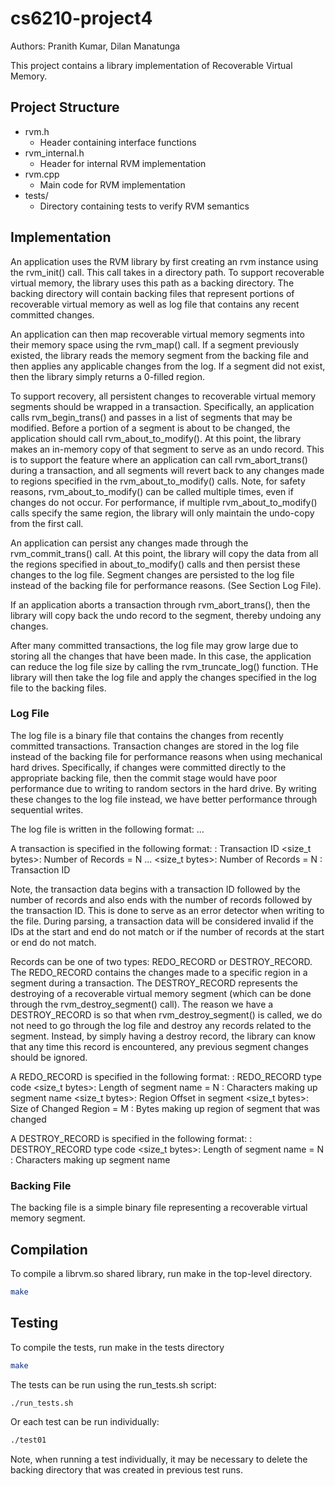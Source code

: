 # cs6210-project4
Authors: Pranith Kumar, Dilan Manatunga

This project contains a library implementation of Recoverable Virtual Memory.

## Project Structure
- rvm.h
  - Header containing interface functions
- rvm_internal.h
  - Header for internal RVM implementation
- rvm.cpp
  - Main code for RVM implementation
- tests/
  - Directory containing tests to verify RVM semantics

## Implementation
An application uses the RVM library by first creating an rvm instance using
the rvm_init() call. This call takes in a directory path. To support 
recoverable virtual memory, the library uses this path as a backing directory.
The backing directory will contain backing files that represent portions of recoverable virtual 
memory as well as log file that contains any recent committed changes.
 
An application can then map recoverable virtual memory segments into their memory
space using the rvm_map() call. If a segment previously existed, the 
library reads the memory segment from the backing file and then
applies any applicable changes from the log. If a segment did not exist, then the
library simply returns a 0-filled region.

To support recovery, all persistent changes to recoverable virtual memory segments
should be wrapped in a transaction. Specifically, an application calls rvm_begin_trans()
and passes in a list of segments that may be modified. Before a portion of a segment is 
about to be changed, the application should call rvm_about_to_modify(). At this point, 
the library makes an in-memory copy of that segment to serve as an undo record. This is to 
support the feature where an application can call rvm_abort_trans() during a transaction, 
and all segments will revert back to any changes made to regions specified in the 
rvm_about_to_modify() calls. Note, for safety reasons, rvm_about_to_modify() can be called 
multiple times, even if changes do not occur. For performance, if multiple rvm_about_to_modify() 
calls specify the same region, the library will only maintain the undo-copy from the first call.

An application can persist any changes made through the rvm_commit_trans() call. At this point,
the library will copy the data from all the regions specified in about_to_modify() calls and 
then persist these changes to the log file. Segment changes are persisted to the log file instead
of the backing file for performance reasons. (See Section Log File). 

If an application aborts a transaction through rvm_abort_trans(), then the library will
copy back the undo record to the segment, thereby undoing any changes.

After many committed transactions, the log file may grow large due to storing all the changes 
that have been made. In this case, the application can reduce the log file size by calling the
rvm_truncate_log() function. THe library will then take the log file and apply the changes
specified in the log file to the backing files.
 
### Log File
The log file is a binary file that contains the changes from recently committed transactions. 
Transaction changes are stored in the log file instead of the backing file for performance
reasons when using mechanical hard drives. Specifically, if changes were committed directly 
to the appropriate backing file, then the commit stage would have poor performance due to 
writing to random sectors in the hard drive. By writing these changes to the log file instead, 
we have better performance through sequential writes.

The log file is written in the following format:
<transaction-1><transaction-2>...<transaction-N>

A transaction is specified in the following format:
<int bytes>: Transaction ID
<size_t bytes>: Number of Records = N
<record-1><record-2>...<record-N>
<size_t bytes>: Number of Records = N
<int bytes>: Transaction ID 

Note, the transaction data begins with a transaction ID followed by the number of records and also
 ends with the number of records followed by the transaction ID. This is done to serve as an 
error detector when writing to the file. During parsing, a transaction data will be considered invalid
if the IDs at the start and end do not match or if the number of records at the start or end do not match.

Records can be one of two types: REDO_RECORD or DESTROY_RECORD. The REDO_RECORD contains the changes made 
to a specific region in a segment during a transaction. The DESTROY_RECORD represents the destroying
of a recoverable virtual memory segment (which can be done through the rvm_destroy_segment() call). The
reason we have a DESTROY_RECORD is so that when rvm_destroy_segment() is called, we do not need to
go through the log file and destroy any records related to the segment. Instead, by simply having 
a destroy record, the library can know that any time this record is encountered, any previous 
segment changes should be ignored. 

A REDO_RECORD is specified in the following format:
<int bytes>: REDO_RECORD type code
<size_t bytes>: Length of segment name = N
<N bytes>: Characters making up segment name
<size_t bytes>: Region Offset in segment 
<size_t bytes>: Size of Changed Region = M
<M bytes>: Bytes making up region of segment that was changed

A DESTROY_RECORD is specified in the following format:
<int bytes>: DESTROY_RECORD type code
<size_t bytes>: Length of segment name = N
<N bytes>: Characters making up segment name

### Backing File
The backing file is a simple binary file representing a recoverable virtual memory segment.

## Compilation
To compile a librvm.so shared library, run make in the top-level directory.
```bash
make
```

## Testing
To compile the tests, run make in the tests directory
```bash
make
```

The tests can be run using the run_tests.sh script:
```bash
./run_tests.sh
```

Or each test can be run individually:
```bash
./test01
```
Note, when running a test individually, it may be necessary to 
delete the backing directory that was created in previous
test runs.